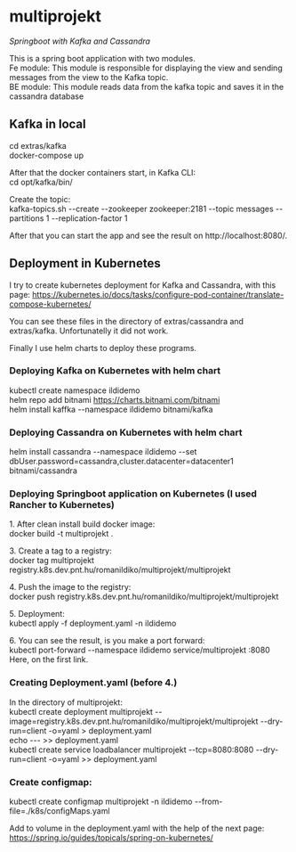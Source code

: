 # multiprojekt
<i>Springboot with Kafka and Cassandra</i>

This is a spring boot application with two modules. <br>
Fe module: This module is responsible for displaying the view and sending messages from the view to the Kafka topic. <br>
BE module: This module reads data from the kafka topic and saves it in the cassandra database

## Kafka in local
cd extras/kafka <br>
docker-compose up

After that the docker containers start, in Kafka CLI: <br>
cd opt/kafka/bin/

Create the topic: <br>
kafka-topics.sh --create --zookeeper zookeeper:2181 --topic messages --partitions 1 --replication-factor 1

After that you can start the app and see the result on http://localhost:8080/.

## Deployment in Kubernetes
I try to create kubernetes deployment for Kafka and Cassandra, with this page:
https://kubernetes.io/docs/tasks/configure-pod-container/translate-compose-kubernetes/

You can see these files in the directory of extras/cassandra and extras/kafka. Unfortunatelly it did not work.

Finally I use helm charts to deploy these programs.

### Deploying Kafka on Kubernetes with helm chart
kubectl create namespace ildidemo <br>
helm repo add bitnami https://charts.bitnami.com/bitnami <br>
helm install kaffka --namespace ildidemo bitnami/kafka

### Deploying Cassandra on Kubernetes with helm chart
helm install cassandra --namespace ildidemo --set dbUser.password=cassandra,cluster.datacenter=datacenter1 bitnami/cassandra

### Deploying Springboot application on Kubernetes (I used Rancher to Kubernetes)
<p/>
1. After clean install build docker image:
<br>docker build -t multiprojekt .
<p/>
3. Create a tag to a registry:
<br>  docker tag multiprojekt registry.k8s.dev.pnt.hu/romanildiko/multiprojekt/multiprojekt
<p/>
4. Push the image to the registry:
<br>docker push registry.k8s.dev.pnt.hu/romanildiko/multiprojekt/multiprojekt
<p/>
5. Deployment:
<br>kubectl apply -f deployment.yaml -n ildidemo
<p/>
6. You can see the result, is you make a port forward:
<br>kubectl port-forward --namespace ildidemo service/multiprojekt :8080
   Here, on the first link.

### Creating Deployment.yaml (before 4.)
In the directory of multiprojekt: <br>
kubectl create deployment multiprojekt --image=registry.k8s.dev.pnt.hu/romanildiko/multiprojekt/multiprojekt --dry-run=client -o=yaml > deployment.yaml <br>
echo --- >> deployment.yaml <br>
kubectl create service loadbalancer multiprojekt --tcp=8080:8080 --dry-run=client -o=yaml >> deployment.yaml

### Create configmap:
kubectl create configmap multiprojekt -n ildidemo --from-file=./k8s/configMaps.yaml

Add to volume in the deployment.yaml with the help of the next page:
https://spring.io/guides/topicals/spring-on-kubernetes/












